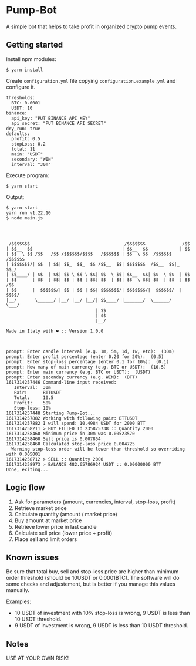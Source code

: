 # Pump-Bot

A simple bot that helps to take profit in organized crypto pump events.

## Getting started

Install npm modules:

```shell
$ yarn install
```

Create `configuration.yml` file copying `configuration.example.yml` and configure it.

```
thresholds:
  BTC: 0.0001
  USDT: 10
binance:
  api_key: "PUT BINANCE API KEY"
  api_secret: "PUT BINANCE API SECRET"
dry_run: true
defaults:
  profit: 0.5
  stopLoss: 0.2
  total: 11
  main: "USDT"
  secondary: "WIN"
  interval: "30m"
```

Execute program:

```shell
$ yarn start
```

Output:

```
$ yarn start
yarn run v1.22.10
$ node main.js




 /$$$$$$$                                    /$$$$$$$              /$$
| $$__  $$                                  | $$__  $$            | $$
| $$  \ $$ /$$   /$$ /$$$$$$/$$$$   /$$$$$$ | $$  \ $$  /$$$$$$  /$$$$$$
| $$$$$$$/| $$  | $$| $$_  $$_  $$ /$$__  $$| $$$$$$$  /$$__  $$|_  $$_/
| $$____/ | $$  | $$| $$ \ $$ \ $$| $$  \ $$| $$__  $$| $$  \ $$  | $$
| $$      | $$  | $$| $$ | $$ | $$| $$  | $$| $$  \ $$| $$  | $$  | $$ /$$
| $$      |  $$$$$$/| $$ | $$ | $$| $$$$$$$/| $$$$$$$/|  $$$$$$/  |  $$$$/
|__/       \______/ |__/ |__/ |__/| $$____/ |_______/  \______/    \___/
                                  | $$
                                  | $$
                                  |__/

Made in Italy with ❤ :: Version 1.0.0



prompt: Enter candle interval (e.g. 1m, 5m, 1d, 1w, etc):  (30m)
prompt: Enter profit percentage (enter 0.20 for 20%):  (0.5)
prompt: Enter stop-loss percentage (enter 0.1 for 10%):  (0.1)
prompt: How many of main currency (e.g. BTC or USDT):  (10.5)
prompt: Enter main currency (e.g. BTC or USDT):  (USDT)
prompt: Enter seconday currency (e.g. WIN):  (BTT)
1617314257446 Command-line input received:
   Interval:  30m
   Pair:      BTTUSDT
   Total:     10.5
   Profit:    50%
   Stop-loss: 10%
1617314257448 Starting Pump-Bot...
1617314257882 Working with following pair: BTTUSDT
1617314257882 I will spend: 10.4984 USDT for 2000 BTT
1617314258211 > BUY FILLED Id 235875738 :: Quantity 2000
1617314258460 Minimum price in 30m was 0.00523570
1617314258460 Sell price is 0.007854
1617314258460 Calculated stop-loss price 0.004725
  Warning stop-loss order will be lower than threshold so overriding with 0.005001
1617314258712 > SELL :: Quantity 2000
1617314258973 > BALANCE 482.65786924 USDT :: 0.00000000 BTT
Done, exiting...
```

## Logic flow

1. Ask for parameters (amount, currencies, interval, stop-loss, profit)
2. Retrieve market price
3. Calculate quantity (amount / market price)
4. Buy amount at market price
5. Retrieve lower price in last candle
6. Calculate sell price (lower price + profit)
7. Place sell and limit orders

## Known issues

Be sure that total buy, sell and stop-less price are higher than minimum order threshold (should be 10USDT or 0.0001BTC). The software will
do some checks and adjustement, but is better if you manage this values manually.

Examples:

- 10 USDT of investment with 10% stop-loss is wrong, 9 USDT is less than 10 USDT threshold.
- 9 USDT of investment is wrong, 9 USDT is less than 10 USDT threshold.

## Notes

USE AT YOUR OWN RISK!
